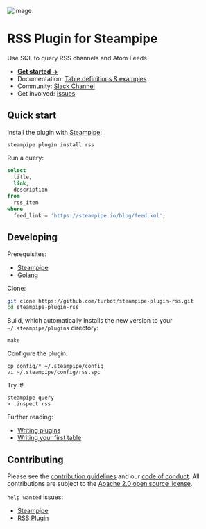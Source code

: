 ![image](https://hub.steampipe.io/images/plugins/turbot/rss-social-graphic.png)

# RSS Plugin for Steampipe

Use SQL to query RSS channels and Atom Feeds.

- **[Get started →](https://hub.steampipe.io/plugins/turbot/rss)**
- Documentation: [Table definitions & examples](https://hub.steampipe.io/plugins/turbot/rss/tables)
- Community: [Slack Channel](https://steampipe.io/community/join)
- Get involved: [Issues](https://github.com/turbot/steampipe-plugin-rss/issues)

## Quick start

Install the plugin with [Steampipe](https://steampipe.io):

```shell
steampipe plugin install rss
```

Run a query:

```sql
select
  title,
  link,
  description
from
  rss_item
where
  feed_link = 'https://steampipe.io/blog/feed.xml';
```

## Developing

Prerequisites:

- [Steampipe](https://steampipe.io/downloads)
- [Golang](https://golang.org/doc/install)

Clone:

```sh
git clone https://github.com/turbot/steampipe-plugin-rss.git
cd steampipe-plugin-rss
```

Build, which automatically installs the new version to your `~/.steampipe/plugins` directory:

```
make
```

Configure the plugin:

```
cp config/* ~/.steampipe/config
vi ~/.steampipe/config/rss.spc
```

Try it!

```
steampipe query
> .inspect rss
```

Further reading:

- [Writing plugins](https://steampipe.io/docs/develop/writing-plugins)
- [Writing your first table](https://steampipe.io/docs/develop/writing-your-first-table)

## Contributing

Please see the [contribution guidelines](https://github.com/turbot/steampipe/blob/main/CONTRIBUTING.md) and our [code of conduct](https://github.com/turbot/steampipe/blob/main/CODE_OF_CONDUCT.md). All contributions are subject to the [Apache 2.0 open source license](https://github.com/turbot/steampipe-plugin-rss/blob/main/LICENSE).

`help wanted` issues:

- [Steampipe](https://github.com/turbot/steampipe/labels/help%20wanted)
- [RSS Plugin](https://github.com/turbot/steampipe-plugin-rss/labels/help%20wanted)
